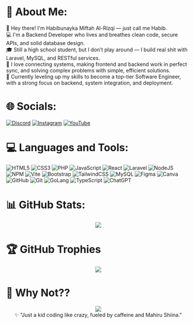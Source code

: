 
# 💫 About Me:
👋 Hey there! I'm Habibunayka Miftah Al-Rizqi — just call me Habib.<br>
💻 I'm a Backend Developer who lives and breathes clean code, secure APIs, and solid database design.<br>
🎓 Still a high school student, but I don’t play around — I build real shit with Laravel, MySQL, and RESTful services.<br>
🔗 I love connecting systems, making frontend and backend work in perfect sync, and solving complex problems with simple, efficient solutions.<br>
🚀 Currently leveling up my skills to become a top-tier Software Engineer, with a strong focus on backend, system integration, and deployment.

# 🌐 Socials:
[![Discord](https://img.shields.io/badge/Discord-%237289DA.svg?style=for-the-badge&logo=discord&logoColor=white)](https://discord.com/users/1073759842201763961) [![Instagram](https://img.shields.io/badge/Instagram-%23E4405F.svg?style=for-the-badge&logo=Instagram&logoColor=white)](https://instagram.com/habib.yet) [![YouTube](https://img.shields.io/badge/YouTube-%23FF0000.svg?style=for-the-badge&logo=YouTube&logoColor=white)](https://www.youtube.com/@habibb-san)

# 💻 Languages and Tools:
![HTML5](https://img.shields.io/badge/html5-%23E34F26.svg?style=for-the-badge&logo=html5&logoColor=white) ![CSS3](https://img.shields.io/badge/css3-%231572B6.svg?style=for-the-badge&logo=css3&logoColor=white) ![PHP](https://img.shields.io/badge/php-%23777BB4.svg?style=for-the-badge&logo=php&logoColor=white) ![JavaScript](https://img.shields.io/badge/javascript-%23323330.svg?style=for-the-badge&logo=javascript&logoColor=%23F7DF1E) ![React](https://img.shields.io/badge/react-%2320232a.svg?style=for-the-badge&logo=react&logoColor=%2361DAFB) ![Laravel](https://img.shields.io/badge/Laravel-FF2D20?style=for-the-badge&logo=laravel&logoColor=white) ![NodeJS](https://img.shields.io/badge/node.js-6DA55F?style=for-the-badge&logo=node.js&logoColor=white) ![NPM](https://img.shields.io/badge/NPM-%23CB3837.svg?style=for-the-badge&logo=npm&logoColor=white)  ![Vite](https://img.shields.io/badge/vite-%23646CFF.svg?style=for-the-badge&logo=vite&logoColor=white) ![Bootstrap](https://img.shields.io/badge/bootstrap-%238511FA.svg?style=for-the-badge&logo=bootstrap&logoColor=white) ![TailwindCSS](https://img.shields.io/badge/tailwindcss-%2338B2AC.svg?style=for-the-badge&logo=tailwind-css&logoColor=white) ![MySQL](https://img.shields.io/badge/mysql-4479A1.svg?style=for-the-badge&logo=mysql&logoColor=white) ![Figma](https://img.shields.io/badge/figma-%23F24E1E.svg?style=for-the-badge&logo=figma&logoColor=white) ![Canva](https://img.shields.io/badge/Canva-%2300C4CC.svg?style=for-the-badge&logo=Canva&logoColor=white) ![GitHub](https://img.shields.io/badge/github-%23121011.svg?style=for-the-badge&logo=github&logoColor=white) ![Git](https://img.shields.io/badge/git-%23F05033.svg?style=for-the-badge&logo=git&logoColor=white) ![GoLang](https://img.shields.io/badge/Go-00ADD8?style=for-the-badge&logo=Go&logoColor=white) ![TypeScript](https://img.shields.io/badge/typescript-%23007ACC.svg?style=for-the-badge&logo=typescript&logoColor=white) ![ChatGPT](https://img.shields.io/badge/chatGPT-74aa9c?style=for-the-badge&logo=openai&logoColor=white)

# 📊 GitHub Stats:
<div align="center">
  <img src="https://github-readme-stats.vercel.app/api?username=habibunayka&theme=onedark&show_icons=true&hide_border=true&count_private=true"  />
</div>

# 🏆 GitHub Trophies
<div align="center">
  <img src="https://github-profile-trophy.vercel.app/?username=habibunayka&theme=holi&no-frame=true&no-bg=true&margin-w=4"  />
</div>

# 👀 Why Not??
<div align="center">
  <img src="https://media.tenor.com/61UNdw6fOYMAAAAM/mahiru.gif"  />
  <div>✨ "Just a kid coding like crazy, fueled by caffeine and Mahiru Shiina."</div>
</div>
